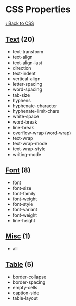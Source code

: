 # CSS Properties

[‹ Back to CSS](./css.md)

## [Text](./text.md) (20)

- text-transform
- text-align
- text-align-last
- direction
- text-indent
- vertical-align
- letter-spacing
- word-spacing
- tab-size
- hyphens
- hyphenate-character
- hyphenate-limit-chars
- white-space
- word-break
- line-break
- overflow-wrap (word-wrap)
- text-wrap
- text-wrap-mode
- text-wrap-style
- writing-mode

## [Font](./font.md) (8)

- font
- font-size
- font-family
- font-weight
- font-style
- font-variant
- font-weight
- line-height

## [Misc](./misc.md) (1)

- all

## [Table](./table.md) (5)

- border-collapse
- border-spacing
- empty-cells
- caption-side
- table-layout